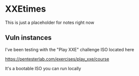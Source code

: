 # XXEtimes

This is just a placeholder for notes right now

## Vuln instances
I've been testing with the "Play XXE" challenge ISO located here 

<https://pentesterlab.com/exercises/play_xxe/course>

It's a bootable ISO you can run locally


